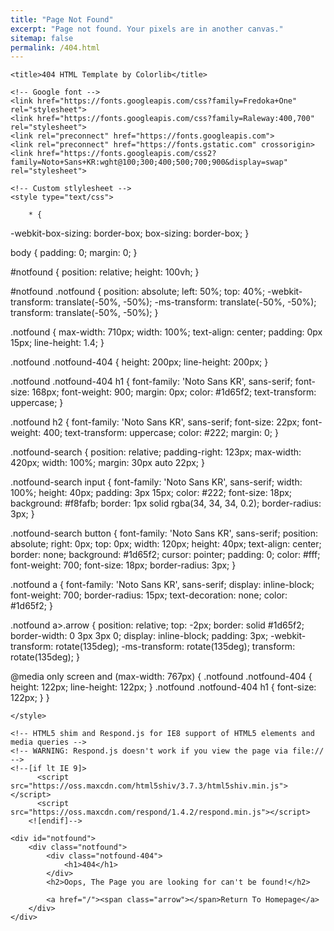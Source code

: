 ```yaml
---
title: "Page Not Found"
excerpt: "Page not found. Your pixels are in another canvas."
sitemap: false
permalink: /404.html
---
```


<!-- Sorry, but the page you were trying to view does not exist. -->
<!-- ![](https://i.stack.imgur.com/6M513.png) -->


<html lang="en">

<head>
    <meta charset="utf-8">
    <meta http-equiv="X-UA-Compatible" content="IE=edge">
    <meta name="viewport" content="width=device-width, initial-scale=1">
   

    <title>404 HTML Template by Colorlib</title>

    <!-- Google font -->
    <link href="https://fonts.googleapis.com/css?family=Fredoka+One" rel="stylesheet">
    <link href="https://fonts.googleapis.com/css?family=Raleway:400,700" rel="stylesheet">
    <link rel="preconnect" href="https://fonts.googleapis.com">
    <link rel="preconnect" href="https://fonts.gstatic.com" crossorigin>
    <link href="https://fonts.googleapis.com/css2?family=Noto+Sans+KR:wght@100;300;400;500;700;900&display=swap" rel="stylesheet">

    <!-- Custom stlylesheet -->
    <style type="text/css">
        
        * {
  -webkit-box-sizing: border-box;
          box-sizing: border-box;
}

body {
  padding: 0;
  margin: 0;
}

#notfound {
  position: relative;
  height: 100vh;
}

#notfound .notfound {
  position: absolute;
  left: 50%;
  top: 40%;
  -webkit-transform: translate(-50%, -50%);
      -ms-transform: translate(-50%, -50%);
          transform: translate(-50%, -50%);
}

.notfound {
  max-width: 710px;
  width: 100%;
  text-align: center;
  padding: 0px 15px;
  line-height: 1.4;
}

.notfound .notfound-404 {
  height: 200px;
  line-height: 200px;
}

.notfound .notfound-404 h1 {
  font-family: 'Noto Sans KR', sans-serif;
  font-size: 168px;
  font-weight: 900;
  margin: 0px;
  color: #1d65f2;
  text-transform: uppercase;
}

.notfound h2 {
  font-family: 'Noto Sans KR', sans-serif;
  font-size: 22px;
  font-weight: 400;
  text-transform: uppercase;
  color: #222;
  margin: 0;
}

.notfound-search {
  position: relative;
  padding-right: 123px;
  max-width: 420px;
  width: 100%;
  margin: 30px auto 22px;
}

.notfound-search input {
  font-family: 'Noto Sans KR', sans-serif;
  width: 100%;
  height: 40px;
  padding: 3px 15px;
  color: #222;
  font-size: 18px;
  background: #f8fafb;
  border: 1px solid rgba(34, 34, 34, 0.2);
  border-radius: 3px;
}

.notfound-search button {
  font-family: 'Noto Sans KR', sans-serif;
  position: absolute;
  right: 0px;
  top: 0px;
  width: 120px;
  height: 40px;
  text-align: center;
  border: none;
  background: #1d65f2;
  cursor: pointer;
  padding: 0;
  color: #fff;
  font-weight: 700;
  font-size: 18px;
  border-radius: 3px;
}

.notfound a {
  font-family: 'Noto Sans KR', sans-serif;
  display: inline-block;
  font-weight: 700;
  border-radius: 15px;
  text-decoration: none;
  color: #1d65f2;
}

.notfound a>.arrow {
  position: relative;
  top: -2px;
  border: solid #1d65f2;
  border-width: 0 3px 3px 0;
  display: inline-block;
  padding: 3px;
  -webkit-transform: rotate(135deg);
      -ms-transform: rotate(135deg);
          transform: rotate(135deg);
}

@media only screen and (max-width: 767px) {
  .notfound .notfound-404 {
    height: 122px;
    line-height: 122px;
  }
  .notfound .notfound-404 h1 {
    font-size: 122px;
  }
}


    </style>

    <!-- HTML5 shim and Respond.js for IE8 support of HTML5 elements and media queries -->
    <!-- WARNING: Respond.js doesn't work if you view the page via file:// -->
    <!--[if lt IE 9]>
          <script src="https://oss.maxcdn.com/html5shiv/3.7.3/html5shiv.min.js"></script>
          <script src="https://oss.maxcdn.com/respond/1.4.2/respond.min.js"></script>
        <![endif]-->

</head>

<body>

    <div id="notfound">
        <div class="notfound">
            <div class="notfound-404">
                <h1>404</h1>
            </div>
            <h2>Oops, The Page you are looking for can't be found!</h2>
            
            <a href="/"><span class="arrow"></span>Return To Homepage</a>
        </div>
    </div>

</body><!-- This templates was made by Colorlib (https://colorlib.com) -->

</html>